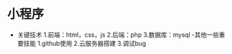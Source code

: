 # 小程序
- 关键技术
    1.前端：html，css，js
    2.后端：php
    3.数据库：mysql
-其他一些重要技能
    1.github使用
    2.云服务器搭建
    3.调试bug

